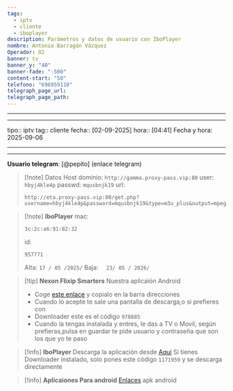```yaml
---
tags:
  - iptv
  - cliente
  - iboplayer
description: Parámetros y datos de usuario con IboPlayer
nombre: Antonio Barragán Vázquez
Operador: O2
banner: tv
banner_y: "40"
banner-fade: "-500"
content-start: "50"
telefono: "696959110"
telegraph_page_url:
telegraph_page_path:
---
```



---
---

tipo:: iptv
tag:: cliente
fecha:: [02-09-2025]
hora:: [04:41]
Fecha y hora: 2025-09-06

---
---





**Usuario telegram**: [@pepito] (enlace telegram)


>[!note] Datos Host
>dominio: `http://gamma.proxy-pass.vip:80`
>user: `hbyj4kle4p`
>passwd: `mqusbnjk19`
>url: 
>```
>http://eta.proxy-pass.vip:80/get.php?username=hbyj4kle4p&password=mqusbnjk19&type=m3u_plus&output=mpegts
>```


>[!note] **IboPlayer**
>mac:
> ``` 
>3c:2c:a6:91:82:32 
>``` 
>
>id:
> ```
> 957771
> ```
> Alta: `17 / 05 /2025/`
> Baja: `  23/ 05 / 2026/`





>[!tip] **Nexon Flixip Smarters**
>Nuestra aplicaión Android
>- Coge [este enlace](http://sw-apps.net/sw_nexon/Android%20App/NEXON_FLIXIP_Smarters.apk) y copialo en la barra direcciones
>- Cuando lo acepte te sale una pantalla de descarga,o si prefieres con
>- Downloader este es el código `978885` 
>- Cuando la tengas instalada y entres, le das a TV o Movil, según prefieras,pulsa en guardar te pide usuario y contraseña que son los que yo te paso

>[!info] **IboPlayer**
>Descarga la aplicación desde  [Aqui](http://ibodesk.com/iboupdate.apk)
Si tienes Downloader instalado, solo pones este código  `1171959` y se descarga directamente


 >[!info] **Aplicaiones Para android**
 >[Enlaces](http://sw-apps.net/sw_nexon/Android%20App/NEXON-CODE-DOWNLOADER.txt) apk android
